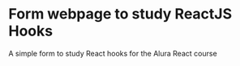 # Form webpage to study ReactJS Hooks

A simple form to study React hooks for the Alura React course
